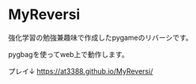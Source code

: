 # MyReversi

強化学習の勉強兼趣味で作成したpygameのリバーシです。

pygbagを使ってweb上で動作します。

プレイ↓
https://at3388.github.io/MyReversi/
